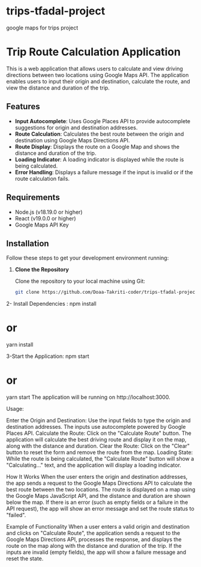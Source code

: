 # trips-tfadal-project
google maps for trips project
# Trip Route Calculation Application

This is a web application that allows users to calculate and view driving directions between two locations using Google Maps API. The application enables users to input their origin and destination, calculate the route, and view the distance and duration of the trip.

## Features

- **Input Autocomplete**: Uses Google Places API to provide autocomplete suggestions for origin and destination addresses.
- **Route Calculation**: Calculates the best route between the origin and destination using Google Maps Directions API.
- **Route Display**: Displays the route on a Google Map and shows the distance and duration of the trip.
- **Loading Indicator**: A loading indicator is displayed while the route is being calculated.
- **Error Handling**: Displays a failure message if the input is invalid or if the route calculation fails.

## Requirements

- Node.js (v18.19.0 or higher)
- React (v19.0.0 or higher)
- Google Maps API Key

## Installation

Follow these steps to get your development environment running:

1. **Clone the Repository**

   Clone the repository to your local machine using Git:

   ```bash
   git clone https://github.com/Doaa-Takriti-coder/trips-tfadal-project.git

 2- Install Dependencies :
   npm install
 # or
 yarn install

 3-Start the Application:
 npm start
# or
yarn start
The application will be running on http://localhost:3000.

Usage:

Enter the Origin and Destination: Use the input fields to type the origin and destination addresses. The inputs use autocomplete powered by Google Places API.
Calculate the Route: Click on the "Calculate Route" button. The application will calculate the best driving route and display it on the map, along with the distance and duration.
Clear the Route: Click on the "Clear" button to reset the form and remove the route from the map.
Loading State: While the route is being calculated, the "Calculate Route" button will show a "Calculating..." text, and the application will display a loading indicator.

How It Works
When the user enters the origin and destination addresses, the app sends a request to the Google Maps Directions API to calculate the best route between the two locations.
The route is displayed on a map using the Google Maps JavaScript API, and the distance and duration are shown below the map.
If there is an error (such as empty fields or a failure in the API request), the app will show an error message and set the route status to "failed".

Example of Functionality
When a user enters a valid origin and destination and clicks on "Calculate Route", the application sends a request to the Google Maps Directions API, processes the response, and displays the route on the map along with the distance and duration of the trip. If the inputs are invalid (empty fields), the app will show a failure message and reset the state.



